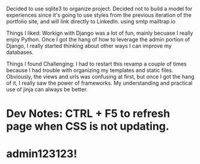 Decided to use sqlite3 to organize project.
Decided not to build a model for experiences since it's going to use styles from the previous iteration of the portfolio site, and will link directly to LinkedIn.
using smtp mailtrap.io


Things I liked:
Workign with Django was a lot of fun, mainly becuase I really enjoy Python.
Once I got the hang of how to leverage the admin portion of Django, I really started thinking about other ways I can improve my databases.

Things I found Challenging:
I had to restart this revamp a couple of times because I had trouble with organizing my templates and static files.
Obviously, the views and urls was confusing at first, but once I got the hang of it, I really saw the power of frameworks.
My understanding and practical use of jinja can always be better.



Dev Notes:
CTRL + F5 to refresh page when CSS is not updating.
============
admin123123!
============